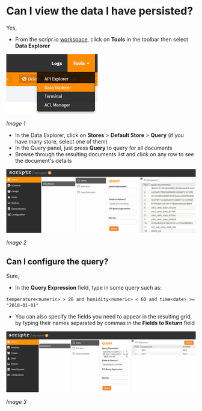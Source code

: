 # Can I view the data I have persisted?

Yes, 

- From the scripr.io [workspace](https://www.scriptr.io/workspace), click on **Tools** in the toolbar then select **Data Explorer**

![Open Data Explorer](./images/open_data_explorer.png)

*Image 1*

- In the Data Explorer, click on **Stores** > **Default Store** > **Query** (if you have many store, select one of them)
- In the Query panel, just press **Query** to query for all documents
- Browse through the resulting documents list and click on any row to see the document's details

![Query all documents](./images/query_documents.png)

*Image 2*

## Can I configure the query?

Sure,

- In the **Query Expression** field, type in some query such as:
```
temperature<numeric> > 20 and humidity<numeric> < 60 and time<date> >= "2018-01-01" 
```
- You can also specify the fields you need to appear in the resulting grid, by typing their names separated by commas in the **Fields to Return** field

![Query all documents](./images/query_documents_by_criteria.png)

*Image 3*
